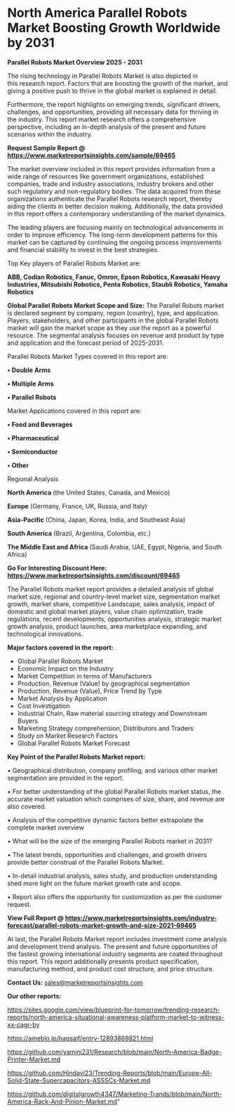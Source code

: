 # North America Parallel Robots Market Boosting Growth Worldwide by 2031

<Strong> Parallel Robots Market Overview 2025 - 2031</strong>

The rising technology in Parallel Robots Market is also depicted in this research report. Factors that are boosting the growth of the market, and giving a positive push to thrive in the global market is explained in detail.

Furthermore, the report highlights on emerging trends, significant drivers, challenges, and opportunities, providing all necessary data for thriving in the industry. This report market research offers a comprehensive perspective, including an in-depth analysis of the present and future scenarios within the industry.

<strong>Request Sample Report @ <a href=https://www.marketreportsinsights.com/sample/69465>https://www.marketreportsinsights.com/sample/69465</a></strong>

The market overview included in this report provides information from a wide range of resources like government organizations, established companies, trade and industry associations, industry brokers and other such regulatory and non-regulatory bodies. The data acquired from these organizations authenticate the Parallel Robots research report, thereby aiding the clients in better decision making. Additionally, the data provided in this report offers a contemporary understanding of the market dynamics.

The leading players are focusing mainly on technological advancements in order to improve efficiency. The long-term development patterns for this market can be captured by continuing the ongoing process improvements and financial stability to invest in the best strategies.

Top Key players of Parallel Robots Market are:

<strong>ABB, Codian Robotics, Fanuc, Omron, Epson Robotics, Kawasaki Heavy Industries, Mitsubishi Robotics, Penta Robotics, Staubli Robotics, Yamaha Robotics</strong>

<strong><b>Global Parallel Robots Market Scope and Size:</b></strong>
The Parallel Robots market is declared segment by company, region (country), type, and application. Players, stakeholders, and other participants in the global Parallel Robots market will gain the market scope as they use the report as a powerful resource. The segmental analysis focuses on revenue and product by type and application and the forecast period of 2025-2031.

Parallel Robots Market Types covered in this report are:

<strong>• Double Arms

• Multiple Arms

• Parallel Robots</strong>

Market Applications covered in this report are:

<strong>• Food and Beverages

• Pharmaceutical

• Semiconductor

• Other</strong> 

Regional Analysis

<strong>North America</strong> (the United States, Canada, and Mexico)

<strong>Europe</strong> (Germany, France, UK, Russia, and Italy)

<strong>Asia-Pacific</strong> (China, Japan, Korea, India, and Southeast Asia)

<strong>South America</strong> (Brazil, Argentina, Colombia, etc.)

<strong>The Middle East and Africa</strong> (Saudi Arabia, UAE, Egypt, Nigeria, and South Africa)

<strong>Go For Interesting Discount Here: <a href=https://www.marketreportsinsights.com/discount/69465>https://www.marketreportsinsights.com/discount/69465</a></strong>

The Parallel Robots market report provides a detailed analysis of global market size, regional and country-level market size, segmentation market growth, market share, competitive Landscape, sales analysis, impact of domestic and global market players, value chain optimization, trade regulations, recent developments, opportunities analysis, strategic market growth analysis, product launches, area marketplace expanding, and technological innovations.

<strong><b>Major factors covered in the report:</b></strong>
<ul>
  <li>Global Parallel Robots Market </li>
  <li>Economic Impact on the Industry</li>
  <li>Market Competition in terms of Manufacturers</li>
  <li>Production, Revenue (Value) by geographical segmentation</li>
  <li>Production, Revenue (Value), Price Trend by Type</li>
  <li>Market Analysis by Application</li>
  <li>Cost Investigation</li>
  <li>Industrial Chain, Raw material sourcing strategy and Downstream Buyers</li>
  <li>Marketing Strategy comprehension, Distributors and Traders</li>
  <li>Study on Market Research Factors</li>
  <li>Global Parallel Robots Market Forecast</li>
</ul>

<strong><b>Key Point of the Parallel Robots Market report:</b></strong>

• Geographical distribution, company profiling, and various other market segmentation are provided in the report.

• For better understanding of the global Parallel Robots market status, the accurate market valuation which comprises of size, share, and revenue are also covered.

• Analysis of the competitive dynamic factors better extrapolate the complete market overview

• What will be the size of the emerging Parallel Robots market in 2031?

• The latest trends, opportunities and challenges, and growth drivers provide better construal of the Parallel Robots Market.

• In-detail industrial analysis, sales study, and production understanding shed more light on the future market growth rate and scope.

• Report also offers the opportunity for customization as per the customer request.

<strong><b>View Full Report @ <a href=https://www.marketreportsinsights.com/industry-forecast/parallel-robots-market-growth-and-size-2021-69465>https://www.marketreportsinsights.com/industry-forecast/parallel-robots-market-growth-and-size-2021-69465</a></b></strong>


At last, the Parallel Robots Market report includes investment come analysis and development trend analysis. The present and future opportunities of the fastest growing international industry segments are coated throughout this report. This report additionally presents product specification, manufacturing method, and product cost structure, and price structure.

<strong>Contact Us:</strong>
sales@marketreportsinsights.com

<strong>Our other reports:</strong>

<a href=https://sites.google.com/view/blueprint-for-tomorrow/trending-research-reports/north-america-situational-awareness-platform-market-to-witness-xx-cagr-by>https://sites.google.com/view/blueprint-for-tomorrow/trending-research-reports/north-america-situational-awareness-platform-market-to-witness-xx-cagr-by</a>

<a href=https://ameblo.jp/haqsaif/entry-12893869821.html>https://ameblo.jp/haqsaif/entry-12893869821.html</a>

<a href=https://github.com/yamini231/Research/blob/main/North-America-Badge-Printer-Market.md>https://github.com/yamini231/Research/blob/main/North-America-Badge-Printer-Market.md</a>

<a href=https://github.com/Hindavi23/Trending-Reports/blob/main/Europe-All-Solid-State-Supercapacitors-ASSSCs-Market.md>https://github.com/Hindavi23/Trending-Reports/blob/main/Europe-All-Solid-State-Supercapacitors-ASSSCs-Market.md</a>

<a href=https://github.com/digitalgrowth4347/Marketing-Trands/blob/main/North-America-Rack-And-Pinion-Market.md>https://github.com/digitalgrowth4347/Marketing-Trands/blob/main/North-America-Rack-And-Pinion-Market.md</a>"
